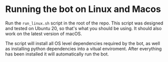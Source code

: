 # Running the bot on Linux and Macos

Run the `run_linux.sh` script in the root of the repo. This script was designed and tested on Ubuntu 20, so that's what you should be using. It should also work on the latest version of macOS.

The script will install all OS level dependencies required by the bot, as well as installing python dependencies into a vitual enviroment. After everything has been installed it will automatically run the bot.
